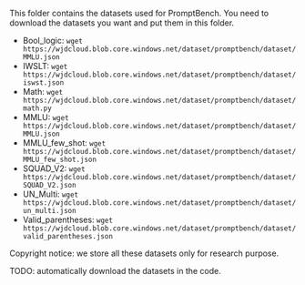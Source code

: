 This folder contains the datasets used for PromptBench. You need to download the datasets you want and put them in this folder.

- Bool_logic: `wget https://wjdcloud.blob.core.windows.net/dataset/promptbench/dataset/MMLU.json`
- IWSLT: `wget https://wjdcloud.blob.core.windows.net/dataset/promptbench/dataset/iswst.json`
- Math: `wget https://wjdcloud.blob.core.windows.net/dataset/promptbench/dataset/math.py`
- MMLU: `wget https://wjdcloud.blob.core.windows.net/dataset/promptbench/dataset/MMLU.json`
- MMLU_few_shot: `wget https://wjdcloud.blob.core.windows.net/dataset/promptbench/dataset/MMLU_few_shot.json`
- SQUAD_V2: `wget https://wjdcloud.blob.core.windows.net/dataset/promptbench/dataset/SQUAD_V2.json`
- UN_Multi: `wget https://wjdcloud.blob.core.windows.net/dataset/promptbench/dataset/un_multi.json`
- Valid_parentheses: `wget https://wjdcloud.blob.core.windows.net/dataset/promptbench/dataset/valid_parentheses.json`

Copyright notice: we store all these datasets only for research purpose.

TODO: automatically download the datasets in the code.